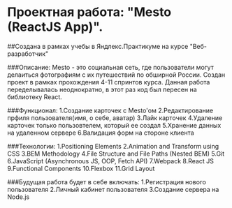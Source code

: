# Проектная работа: "Mesto (ReactJS App)".

##Создана в рамках учебы в Яндлекс.Практикуме на курсе "Веб-разработчик"

###Описание:
Mesto - это социальная сеть, где пользователи могут делаиться фотографиям с их путешествий по обширной России. Создан проект в рамках прохождения 4-11 спринтов курса. Данная работа переделывалась неоднократно, в этот раз код был пересен на библиотеку React.

###Функционал:
1.Создание карточек с Mesto'ом
2.Редактирование прфиля пользователя(имя, о себе, аватар)
3.Лайк карточек
4.Удаление карточек только пользовтелем, который ее создал
5.Хранение данных на удаленном сервере
6.Валидация форм на стороне клиента

###Технологии:
1.Positioning Elements
2.Animation and Transform using CSS
3.BEM Methodology
4.File Structure and File Paths (Nested BEM)
5.Git
6.JavaScript (Asynchronous JS, OOP, Fetch API)
7.Webpack
8.React JS
9.Functional Components
10.Flexbox
11.Grid Layout

###Будущая работа будет в себе включать:
1.Регистрация нового пользователя
2.Личный кабинет пользователя
3.Создание сервера на Node.js

